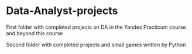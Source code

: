 # Data-Analyst-projects
First folder with completed projects on DA in the Yandex Practicum course and beyond this course

Second folder with completed projects and small games written by Python
